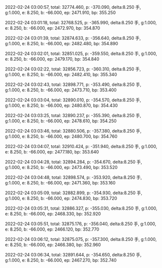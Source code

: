 2022-02-24 03:00:57, total: 32774.460, p: -370.090, delta:8.250 手, g:1.000, e: 8.250, b: -66.000, ep: 2471.910, bp: 355.250

2022-02-24 03:01:18, total: 32768.525, p: -365.990, delta:8.250 手, g:1.000, e: 8.250, b: -66.000, ep: 2472.970, bp: 354.870

2022-02-24 03:01:39, total: 32874.633, p: -356.640, delta:8.250 手, g:1.000, e: 8.250, b: -66.000, ep: 2482.480, bp: 354.890

2022-02-24 03:02:01, total: 32851.025, p: -359.550, delta:8.250 手, g:1.000, e: 8.250, b: -66.000, ep: 2479.170, bp: 354.840

2022-02-24 03:02:22, total: 32856.723, p: -360.310, delta:8.250 手, g:1.000, e: 8.250, b: -66.000, ep: 2482.410, bp: 355.340

2022-02-24 03:02:43, total: 32898.771, p: -353.490, delta:8.250 手, g:1.000, e: 8.250, b: -66.000, ep: 2473.710, bp: 353.400

2022-02-24 03:03:04, total: 32890.010, p: -354.570, delta:8.250 手, g:1.000, e: 8.250, b: -66.000, ep: 2480.870, bp: 354.430

2022-02-24 03:03:25, total: 32890.237, p: -355.390, delta:8.250 手, g:1.000, e: 8.250, b: -66.000, ep: 2478.610, bp: 354.250

2022-02-24 03:03:46, total: 32880.506, p: -357.380, delta:8.250 手, g:1.000, e: 8.250, b: -66.000, ep: 2480.700, bp: 354.760

2022-02-24 03:04:07, total: 32910.424, p: -351.940, delta:8.250 手, g:1.000, e: 8.250, b: -66.000, ep: 2477.180, bp: 353.640

2022-02-24 03:04:28, total: 32894.284, p: -354.670, delta:8.250 手, g:1.000, e: 8.250, b: -66.000, ep: 2473.490, bp: 353.520

2022-02-24 03:04:48, total: 32898.574, p: -353.920, delta:8.250 手, g:1.000, e: 8.250, b: -66.000, ep: 2471.360, bp: 353.160

2022-02-24 03:05:09, total: 32882.899, p: -354.930, delta:8.250 手, g:1.000, e: 8.250, b: -66.000, ep: 2474.830, bp: 353.720

2022-02-24 03:05:31, total: 32886.327, p: -355.030, delta:8.250 手, g:1.000, e: 8.250, b: -66.000, ep: 2468.330, bp: 352.920

2022-02-24 03:05:51, total: 32875.176, p: -356.040, delta:8.250 手, g:1.000, e: 8.250, b: -66.000, ep: 2466.120, bp: 352.770

2022-02-24 03:06:12, total: 32875.075, p: -357.300, delta:8.250 手, g:1.000, e: 8.250, b: -66.000, ep: 2466.380, bp: 352.960

2022-02-24 03:06:34, total: 32891.644, p: -354.650, delta:8.250 手, g:1.000, e: 8.250, b: -66.000, ep: 2467.270, bp: 352.740